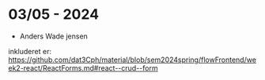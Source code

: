# 03/05 - 2024
- Anders Wade jensen

inkluderet er:
https://github.com/dat3Cph/material/blob/sem2024spring/flowFrontend/week2-react/ReactForms.md#react--crud--form